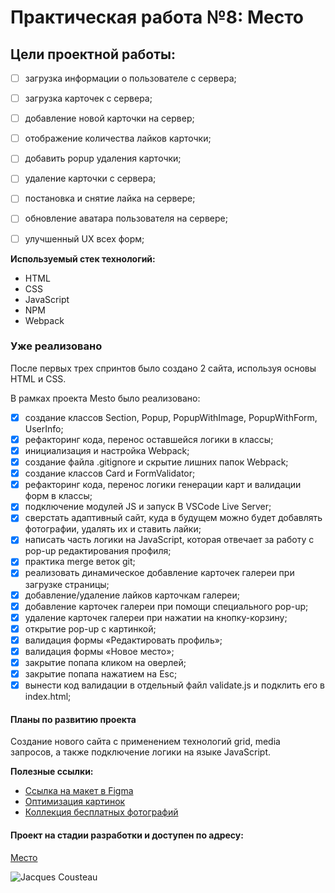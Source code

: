 # Практическая работа №8: Место
## Цели проектной работы:
- [ ] загрузка информации о пользователе с сервера;
- [ ] загрузка карточек с сервера;
- [ ] добавление новой карточки на сервер;
- [ ] отображение количества лайков карточки;
- [ ] добавить popup удаления карточки;
- [ ] удаление карточки с сервера;
- [ ] постановка и снятие лайка на сервере;
- [ ] обновление аватара пользователя на сервере;
- [ ] улучшенный UX всех форм;


**Используемый стек технологий:**
* HTML
* CSS
* JavaScript
* NPM
* Webpack

### Уже реализовано
После первых трех спринтов было создано 2 сайта, используя основы HTML и CSS.

В рамках проекта Mesto было реализовано:
- [x] cоздание классов Section, Popup, PopupWithImage, PopupWithForm, UserInfo;
- [x] рефакторинг кода, перенос оставшейся логики в классы;
- [x] инициализация и настройка Webpack;
- [x] создание файла .gitignore и скрытие лишних папок Webpack;
- [x] cоздание классов Card и FormValidator;
- [x] рефакторинг кода, перенос логики генерации карт и валидации форм в классы;
- [x] подключение модулей JS и запуск В VSCode Live Server;
- [x] сверстать адаптивный сайт, куда в будущем можно будет добавлять фотографии, удалять их и ставить лайки;
- [x] написать часть логики на JavaScript, которая отвечает за работу с pop-up редактирования профиля;
- [x] практика merge веток git;
- [x] реализовать динамическое добавление карточек галереи при загрузке страницы;
- [x] добавление/удаление лайков карточкам галереи;
- [x] добавление карточек галереи при помощи специального pop-up;
- [x] удаление карточек галереи при нажатии на кнопку-корзину;
- [x] открытие pop-up с картинкой;
- [x] валидация формы «Редактировать профиль»;
- [x] валидация формы «Новое место»;
- [x] закрытие попапа кликом на оверлей;
- [x] закрытие попапа нажатием на Esc;
- [x] вынести код валидации в отдельный файл validate.js и подклить его в index.html;

#### Планы по развитию проекта
Создание нового сайта с применением технологий grid, media запросов, а также подключение логики на языке JavaScript.

**Полезные ссылки:**
* [Ссылка на макет в Figma](https://www.figma.com/file/2cn9N9jSkmxD84oJik7xL7/JavaScript.-Sprint-4?node-id=0%3A1)
* [Оптимизация картинок](https://tinypng.com/)
* [Коллекция бесплатных фотографий](https://unsplash.com/)

#### Проект на стадии разработки и доступен по адресу:
[Место](https://gitkosarev.github.io/mesto/)

![Jacques Cousteau](https://esquire.kz/wp-content/uploads/2019/06/e5d59868-71df-4389-bb85-9ba52baa934a.jpeg)